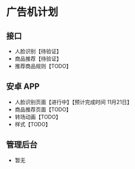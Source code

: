 # 广告机计划

## 接口
  - 人脸识别【待验证】
  - 商品推荐【待验证】
  - 推荐商品规则【TODO】
## 安卓 APP
  - 人脸识别页面【进行中】【预计完成时间 11月21日】
  - 商品推荐页面【TODO】
  - 转场动画【TODO】
  - 样式【TODO】
## 管理后台
  - 暂无
